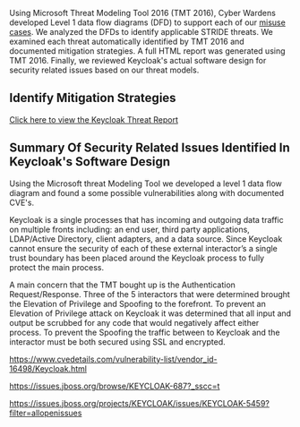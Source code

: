 Using Microsoft Threat Modeling Tool 2016 (TMT 2016), Cyber Wardens developed Level 1 data flow diagrams (DFD) to support each of our <a href="https://github.com/DanielLucier/CYBER8420-SemesterProject/tree/master/MisuseCases">misuse cases</a>. We analyzed the DFDs to identify applicable STRIDE threats. We examined each threat automatically identified by TMT 2016 and documented mitigation strategies. A full HTML report was generated using TMT 2016. Finally, we reviewed Keycloak's actual software design for security related issues based on our threat models.

Identify Mitigation Strategies
------------------------------

<a href = "https://daniellucier.github.io/CYBER8420-SemesterProject/ThreatModels/Keycloak-Threat-Report.html">Click here to view the Keycloak Threat Report</a>

Summary Of Security Related Issues Identified In Keycloak's Software Design
----------------------------------------------------------------------------

Using the Microsoft threat Modeling Tool we developed a level 1 data flow diagram and found a some possible vulnerabilities along with documented CVE's.

Keycloak is a single processes that has incoming and outgoing data traffic on multiple fronts including: an end user, third party applications, LDAP/Active Directory, client adapters, and a data source. Since Keycloak cannot ensure the security of each of these external interactor’s a single trust boundary has been placed around the Keycloak process to fully protect the main process.

A main concern that the TMT bought up is the Authentication Request/Response. Three of the 5 interactors that were determined brought the Elevation of Privilege and Spoofing to the forefront. To prevent an Elevation of Privilege attack on Keycloak it was determined that all input and output be scrubbed for any code that would negatively affect either process. To prevent the Spoofing the traffic between to Keycloak and the interactor must be both secured using SSL and encrypted.


https://www.cvedetails.com/vulnerability-list/vendor_id-16498/Keycloak.html

https://issues.jboss.org/browse/KEYCLOAK-687?_sscc=t

https://issues.jboss.org/projects/KEYCLOAK/issues/KEYCLOAK-5459?filter=allopenissues






